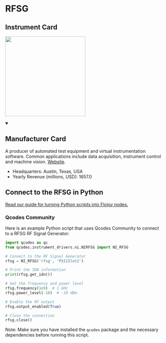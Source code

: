 
# RFSG

## Instrument Card

<div className="flex">

<div>



</div>

<img width="256" src="docs/Instruments/RF Signal Generator/RFSG/RFSG.jpg"/>

</div>

>

<details open>
<summary><h2>Manufacturer Card</h2></summary>

A producer of automated test equipment and virtual instrumentation software. Common applications include data acquisition, instrument control and machine vision. <a href="https://www.ni.com/en-ca.html">Website</a>.

<ul>
  <li>Headquarters: Austin, Texas, USA</li>
  <li>Yearly Revenue (millions, USD): 1657.0</li>
</ul>
</details>

## Connect to the RFSG in Python

[Read our guide for turning Python scripts into Flojoy nodes.](https://docs.flojoy.ai/custom-nodes/creating-custom-node/)


### Qcodes Community

Here is an example Python script that uses Qcodes Community to connect to a RFSG RF Signal Generator:

```python
import qcodes as qc
from qcodes.instrument_drivers.ni.NIRFSG import NI_RFSG

# Connect to the RF Signal Generator
rfsg = NI_RFSG('rfsg', 'PXI1Slot2')

# Print the IDN information
print(rfsg.get_idn())

# Set the frequency and power level
rfsg.frequency(1e9)  # 1 GHz
rfsg.power_level(-10)  # -10 dBm

# Enable the RF output
rfsg.output_enabled(True)

# Close the connection
rfsg.close()
```

Note: Make sure you have installed the `qcodes` package and the necessary dependencies before running this script.

